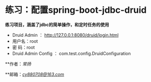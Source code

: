 # 练习：配置spring-boot-jdbc-druid #
**练习项目，涵盖了jdbc的简单操作，和定时任务的使用**

- Druid Admin ： http://127.0.0.1:8080/druid/login.html
- 用户名：root
- 密  码：root
- Druid Admin Config ： com.test.config.DruidConfiguration


**作者：*常扬*

**邮箱：*cy880708@163.com*
